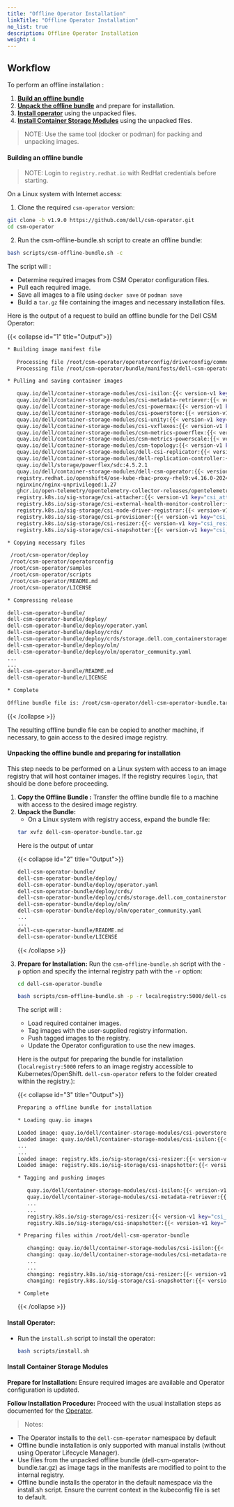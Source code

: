 ```yaml
---
title: "Offline Operator Installation"
linkTitle: "Offline Operator Installation"
no_list: true
description: Offline Operator Installation
weight: 4
---
```


## Workflow

To perform an offline installation :

1. [**Build an offline bundle**](../offline#building-an-offline-bundle-1)
2. [**Unpack the offline bundle**](../offline#unpacking-the-offline-bundle-and-preparing-for-installation-1) and prepare for installation.
3. [**Install operator**](../offline#install-operator-1) using the unpacked files.
4. [**Install Container Storage Modules**](../offline#install-container-storage-module-1) using the unpacked files.

>NOTE: Use the same tool (docker or podman) for packing and unpacking images.

#### **Building an offline bundle**

>NOTE: Login to `registry.redhat.io` with RedHat credentials before starting.

On a Linux system with Internet access:

1. Clone the required `csm-operator` version:
```bash
git clone -b v1.9.0 https://github.com/dell/csm-operator.git
cd csm-operator
```

2. Run the csm-offline-bundle.sh script to create an offline bundle:
```bash
bash scripts/csm-offline-bundle.sh -c
```

The script will :

* Determine required images from CSM Operator configuration files.
* Pull each required image.
* Save all images to a file using `docker save` or `podman save`
* Build a `tar.gz` file containing the images and necessary installation files.

Here is the output of a request to build an offline bundle for the Dell CSM Operator:


{{< collapse id="1" title="Output">}}

```bash
* Building image manifest file

   Processing file /root/csm-operator/operatorconfig/driverconfig/common/default.yaml
   Processing file /root/csm-operator/bundle/manifests/dell-csm-operator.clusterserviceversion.yaml

* Pulling and saving container images

   quay.io/dell/container-storage-modules/csi-isilon:{{< version-v1 key="PScale_latestVersion" >}}
   quay.io/dell/container-storage-modules/csi-metadata-retriever:{{< version-v1 key="metadata_retriever_latest_version" >}}
   quay.io/dell/container-storage-modules/csi-powermax:{{< version-v1 key="PMax_latestVersion" >}}
   quay.io/dell/container-storage-modules/csi-powerstore:{{< version-v1 key="PStore_latestVersion" >}}
   quay.io/dell/container-storage-modules/csi-unity:{{< version-v1 key="PUnity_latestVersion" >}}
   quay.io/dell/container-storage-modules/csi-vxflexos:{{< version-v1 key="PFlex_latestVersion" >}}
   quay.io/dell/container-storage-modules/csm-metrics-powerflex:{{< version-v1 key="Observability_csm_metrics_PFlex_image" >}}
   quay.io/dell/container-storage-modules/csm-metrics-powerscale:{{< version-v1 key="Observability_csm_metrics_PScale_image" >}}
   quay.io/dell/container-storage-modules/csm-topology:{{< version-v1 key="Observability_csm_topology_image" >}}
   quay.io/dell/container-storage-modules/dell-csi-replicator:{{< version-v1 key="replicator_latest_version" >}}
   quay.io/dell/container-storage-modules/dell-replication-controller:{{< version-v1 key="replication_controller_latest_version" >}}
   quay.io/dell/storage/powerflex/sdc:4.5.2.1
   quay.io/dell/container-storage-modules/dell-csm-operator:{{< version-v1 key="csm-operator_latest_version" >}}
   registry.redhat.io/openshift4/ose-kube-rbac-proxy-rhel9:v4.16.0-202409051837.p0.g8ea2c99.assembly.stream.el9
   nginxinc/nginx-unprivileged:1.27
   ghcr.io/open-telemetry/opentelemetry-collector-releases/opentelemetry-collector:{{< version-v1 key="opentelemetry_collector_latest_version" >}}
   registry.k8s.io/sig-storage/csi-attacher:{{< version-v1 key="csi_attacher_latest_version" >}}
   registry.k8s.io/sig-storage/csi-external-health-monitor-controller:{{< version-v1 key="csi_external_health_monitor_controller_latest_version" >}}
   registry.k8s.io/sig-storage/csi-node-driver-registrar:{{< version-v1 key="csi_node_driver_registrar_latest_version" >}}
   registry.k8s.io/sig-storage/csi-provisioner:{{< version-v1 key="csi_provisioner_latest_version" >}}
   registry.k8s.io/sig-storage/csi-resizer:{{< version-v1 key="csi_resizer_latest_version" >}}
   registry.k8s.io/sig-storage/csi-snapshotter:{{< version-v1 key="csi_snapshotter_latest_version" >}}

* Copying necessary files

 /root/csm-operator/deploy
 /root/csm-operator/operatorconfig
 /root/csm-operator/samples
 /root/csm-operator/scripts
 /root/csm-operator/README.md
 /root/csm-operator/LICENSE

* Compressing release

dell-csm-operator-bundle/
dell-csm-operator-bundle/deploy/
dell-csm-operator-bundle/deploy/operator.yaml
dell-csm-operator-bundle/deploy/crds/
dell-csm-operator-bundle/deploy/crds/storage.dell.com_containerstoragemodules.yaml
dell-csm-operator-bundle/deploy/olm/
dell-csm-operator-bundle/deploy/olm/operator_community.yaml
...
...
dell-csm-operator-bundle/README.md
dell-csm-operator-bundle/LICENSE

* Complete

Offline bundle file is: /root/csm-operator/dell-csm-operator-bundle.tar.gz
```
{{< /collapse >}}

The resulting offline bundle file can be copied to another machine, if necessary, to gain access to the desired image registry.

#### **Unpacking the offline bundle and preparing for installation**

This step needs to be performed on a Linux system with access to an image registry that will host container images. If the registry requires `login`, that should be done before proceeding.

1. **Copy the Offline Bundle :** Transfer the offline bundle file to a machine with access to the desired image registry.
2. **Unpack the Bundle:**
    - On a Linux system with registry access, expand the bundle file:
    ```bash
    tar xvfz dell-csm-operator-bundle.tar.gz
    ```
   Here is the output of untar
<ul>
{{< collapse id="2" title="Output">}}

   ```bash
   dell-csm-operator-bundle/
   dell-csm-operator-bundle/deploy/
   dell-csm-operator-bundle/deploy/operator.yaml
   dell-csm-operator-bundle/deploy/crds/
   dell-csm-operator-bundle/deploy/crds/storage.dell.com_containerstoragemodules.yaml
   dell-csm-operator-bundle/deploy/olm/
   dell-csm-operator-bundle/deploy/olm/operator_community.yaml
   ...
   ...
   dell-csm-operator-bundle/README.md
   dell-csm-operator-bundle/LICENSE
   ```
{{< /collapse >}}
</ul>

3. **Prepare for Installation:** Run the `csm-offline-bundle.sh` script with the `-p` option and specify the internal registry path with the `-r` option:
      ```bash
      cd dell-csm-operator-bundle

      bash scripts/csm-offline-bundle.sh -p -r localregistry:5000/dell-csm-operator/
      ```

   The script will :

      - Load required container images.
      - Tag images with the user-supplied registry information.
      - Push tagged images to the registry.
      - Update the Operator configuration to use the new images.

      Here is the output for preparing the bundle for installation (`localregistry:5000` refers to an image registry accessible to Kubernetes/OpenShift. `dell-csm-operator` refers to the folder created within the registry.):
<ul>
{{< collapse id="3" title="Output">}}

```bash
Preparing a offline bundle for installation

* Loading quay.io images

Loaded image: quay.io/dell/container-storage-modules/csi-powerstore:{{< version-v1 key="PStore_latestVersion" >}}
Loaded image: quay.io/dell/container-storage-modules/csi-isilon:{{< version-v1 key="PScale_latestVersion" >}}
...
...
Loaded image: registry.k8s.io/sig-storage/csi-resizer:{{< version-v1 key="csi_resizer_latest_version" >}}
Loaded image: registry.k8s.io/sig-storage/csi-snapshotter:{{< version-v1 key="csi_snapshotter_latest_version" >}}

* Tagging and pushing images

   quay.io/dell/container-storage-modules/csi-isilon:{{< version-v1 key="PScale_latestVersion" >}} -> localregistry:5000/dell-csm-operator/csi-isilon:{{< version-v1 key="PScale_latestVersion" >}}
   quay.io/dell/container-storage-modules/csi-metadata-retriever:{{< version-v1 key="metadata_retriever_latest_version" >}} -> localregistry:5000/dell-csm-operator/csi-metadata-retriever:{{< version-v1 key="metadata_retriever_latest_version" >}}
   ...
   ...
   registry.k8s.io/sig-storage/csi-resizer:{{< version-v1 key="csi_resizer_latest_version" >}} -> localregistry:5000/dell-csm-operator/csi-resizer:{{< version-v1 key="csi_resizer_latest_version" >}}
   registry.k8s.io/sig-storage/csi-snapshotter:{{< version-v1 key="csi_snapshotter_latest_version" >}} -> localregistry:5000/dell-csm-operator/csi-snapshotter:{{< version-v1 key="csi_snapshotter_latest_version" >}}

* Preparing files within /root/dell-csm-operator-bundle

   changing: quay.io/dell/container-storage-modules/csi-isilon:{{< version-v1 key="PScale_latestVersion" >}} -> localregistry:5000/dell-csm-operator/csi-isilon:{{< version-v1 key="PScale_latestVersion" >}}
   changing: quay.io/dell/container-storage-modules/csi-metadata-retriever:{{< version-v1 key="metadata_retriever_latest_version" >}} -> localregistry:5000/dell-csm-operator/csi-metadata-retriever:{{< version-v1 key="metadata_retriever_latest_version" >}}
   ...
   ...
   changing: registry.k8s.io/sig-storage/csi-resizer:{{< version-v1 key="csi_resizer_latest_version" >}} -> localregistry:5000/dell-csm-operator/csi-resizer:{{< version-v1 key="csi_resizer_latest_version" >}}
   changing: registry.k8s.io/sig-storage/csi-snapshotter:{{< version-v1 key="csi_snapshotter_latest_version" >}} -> localregistry:5000/dell-csm-operator/csi-snapshotter:{{< version-v1 key="csi_snapshotter_latest_version" >}}

* Complete
```
{{< /collapse >}}

</ul>

#### **Install Operator:**

   - Run the `install.sh` script to install the operator:

      ```bash
      bash scripts/install.sh
      ```
#### **Install Container Storage Modules**

**Prepare for Installation:** Ensure required images are available and Operator configuration is updated.

**Follow Installation Procedure:** Proceed with the usual installation steps as documented for the [Operator](v1/getting-started/installation/operator/operatorinstallation_openshift/#installation).

>Notes:
- The Operator installs to the `dell-csm-operator` namespace by default
- Offline bundle installation is only supported with manual installs (without using Operator Lifecycle Manager).
- Use files from the unpacked offline bundle (dell-csm-operator-bundle.tar.gz) as image tags in the manifests are modified to point to the internal registry.
- Offline bundle installs the operator in the default namespace via the install.sh script. Ensure the current context in the kubeconfig file is set to default.
